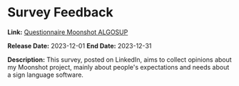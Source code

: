 # Survey Feedback

**Link:** [Questionnaire Moonshot ALGOSUP](https://forms.gle/thuVw88aUwXrXjXFA)

**Release Date:** 2023-12-01
**End Date:** 2023-12-31

**Description:** This survey, posted on LinkedIn, aims to collect opinions about my Moonshot project, mainly about people's expectations and needs about a sign language software.
